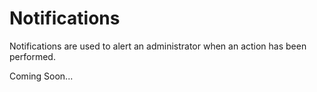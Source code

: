 # Notifications
Notifications are used to alert an administrator when an action has been performed.

Coming Soon...
